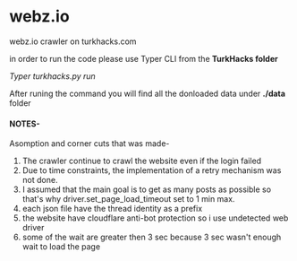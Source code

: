 # webz.io
webz.io crawler on turkhacks.com

in order to run the code please use Typer CLI from the **TurkHacks folder**

*Typer turkhacks.py run*

After runing the command you will find all the donloaded data under **./data** folder


#### NOTES-


Asomption and corner cuts that was made-

1. The crawler continue to crawl the website even if the login failed
2. Due to time constraints, the implementation of a retry mechanism was not done.
3. I assumed that the main goal is to get as many posts as possible so that's why driver.set_page_load_timeout set to 1 min max.
4. each json file have the thread identity as a prefix
5. the website have cloudflare anti-bot protection so i use undetected web driver
6. some of the wait are greater then 3 sec because 3 sec wasn't enough wait to load the page



